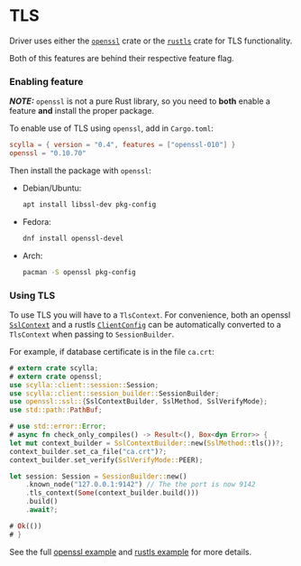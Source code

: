 # TLS

Driver uses either the
[`openssl`](https://github.com/sfackler/rust-openssl) crate or the
[`rustls`](https://github.com/rustls/rustls) crate for TLS functionality.

Both of this features are behind their respective feature flag.


### Enabling feature

**_NOTE:_** `openssl` is not a pure Rust library, so you need to **both** enable a feature **and** install the proper package.

To enable use of TLS using `openssl`, add in `Cargo.toml`:

```toml
scylla = { version = "0.4", features = ["openssl-010"] }
openssl = "0.10.70"
```

Then install the package with `openssl`:
* Debian/Ubuntu:
    ```bash
    apt install libssl-dev pkg-config
    ```
* Fedora:
    ```bash
    dnf install openssl-devel
    ```
<!--
 scylla-rust-driver doesn't build on Alpine, some strange cc linker errors in proc-macro-hack 0_o
 TODO: try building and add the section

 * Alpine:
    ```bash
    apk add openssl-dev
    ```
-->
* Arch:
    ```bash
    pacman -S openssl pkg-config
    ```

### Using TLS
To use TLS you will have to a `TlsContext`. For convenience, both an
openssl
[`SslContext`](https://docs.rs/openssl/0.10.33/openssl/ssl/struct.SslContext.html)
and a rustls
[`ClientConfig`](https://docs.rs/rustls/latest/rustls/client/struct.ClientConfig.html)
can be automatically converted to a `TlsContext` when passing to
`SessionBuilder`.

For example, if database certificate is in the file `ca.crt`:
```rust
# extern crate scylla;
# extern crate openssl;
use scylla::client::session::Session;
use scylla::client::session_builder::SessionBuilder;
use openssl::ssl::{SslContextBuilder, SslMethod, SslVerifyMode};
use std::path::PathBuf;

# use std::error::Error;
# async fn check_only_compiles() -> Result<(), Box<dyn Error>> {
let mut context_builder = SslContextBuilder::new(SslMethod::tls())?;
context_builder.set_ca_file("ca.crt")?;
context_builder.set_verify(SslVerifyMode::PEER);

let session: Session = SessionBuilder::new()
    .known_node("127.0.0.1:9142") // The the port is now 9142
    .tls_context(Some(context_builder.build()))
    .build()
    .await?;

# Ok(())
# }
```

See the full [openssl example](https://github.com/scylladb/scylla-rust-driver/blob/main/examples/tls-openssl.rs) and [rustls example](https://github.com/scylladb/scylla-rust-driver/blob/main/examples/tls-rustls.rs) for more details.
